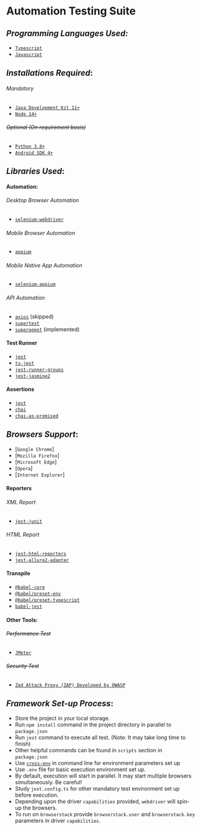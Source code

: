 # Automation Testing Suite

## _Programming Languages Used:_
  - [`Typescript`](https://www.typescriptlang.org/docs/)
  - [`Javascript`](https://developer.mozilla.org/en-US/docs/Web/JavaScript)

## _Installations Required_:
###### Mandatory
   - [`Java Development Kit 11+`](https://jdk.java.net/)
   - [`Node 14+`](https://nodejs.org/en/download/)
###### ~~Optional (On requirement basis)~~
   - [`Python 3.8+`](https://www.python.org/downloads/)
   - [`Android SDK 4+`](https://developer.android.com/studio#downloads)

## _Libraries Used_:
#### Automation:
###### Desktop Browser Automation
  - [`selenium-webdriver`](https://www.npmjs.com/package/selenium-webdriver)
###### Mobile Browser Automation
  - [`appium`](https://www.npmjs.com/package/appium)
###### Mobile Native App Automation
  - [`selenium-appium`](https://www.npmjs.com/package/selenium-appium)
###### API Automation
  - [`axios`](https://www.npmjs.com/package/axios) (skipped)
  - [`supertest`](https://www.npmjs.com/package/supertest)
  - [`superagent`](https://www.npmjs.com/package/superagent) (implemented)

#### Test Runner
  - [`jest`](https://www.npmjs.com/package/jest)
  - [`ts-jest`](https://www.npmjs.com/package/ts-jest)
  - [`jest-runner-groups`](https://www.npmjs.com/package/jest-runner-groups)
  - [`jest-jasmine2`](https://www.npmjs.com/package/jest-jasmine2)

#### Assertions
  - [`jest`](https://www.npmjs.com/package/jest)
  - [`chai`](https://www.npmjs.com/package/chai)
  - [`chai-as-promised`](https://www.npmjs.com/package/chai-as-promised)

## _Browsers Support_:
  - [`Google Chrome`]
  - [`Mozilla Firefox`]
  - [`Microsoft Edge`]
  - [`Opera`]
  - [`Internet Explorer`]

#### Reporters
###### XML Report
  - [`jest-junit`](https://www.npmjs.com/package/jest-junit)
###### HTML Report
  - [`jest-html-reporters`](https://www.npmjs.com/package/jest-html-reporters)
  - [`jest-allure2-adapter`](https://www.npmjs.com/package/jest-allure2-adapter)

#### Transpile
  - [`@babel-core`](https://www.npmjs.com/package/@babel-core)
  - [`@babel/preset-env`](https://www.npmjs.com/package/@babel/preset-env)
  - [`@babel/preset-typescript`](https://www.npmjs.com/package/@babel/preset-typescript)
  - [`babel-jest`](https://www.npmjs.com/package/babel-jest`)

#### Other Tools:
###### ~~Performance Test~~
- [`JMeter`](https://jmeter.apache.org/)
###### ~~Security Test~~
- [`Zed Attack Proxy (ZAP) Developed by OWASP`](https://www.zaproxy.org/)

## _Framework Set-up Process_:
  - Store the project in your local storage.
  - Run `npm install` command in the project directory in parallel to `package.json`
  - Run `jest` command to execute all test.
    (Note: It may take long time to finish)
  - Other helpful commands can be found in `scripts` section in `package.json`
  - Use [`cross-env`](https://www.npmjs.com/package/cross-env) in command line for environment parameters set up
  - Use `.env` file for basic execution environment set up.
  - By default, execution will start in parallel. It may start multiple browsers simultaneously. Be careful!
  - Study `jest.config.ts` for other mandatory test environment set up before execution.
  - Depending upon the driver `capabilities` provided, `webdriver` will spin-up the browsers.
  - To run on `browserstack` provide `browserstack.user` and `browserstack.key` parameters in driver `capabilities`.
